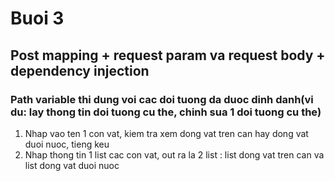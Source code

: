# Buoi 3
## Post mapping + request param va request body + dependency injection
### Path variable thi dung voi cac doi tuong da duoc dinh danh(vi du: lay thong tin doi tuong cu the, chinh sua 1 doi tuong cu the)
1. Nhap vao ten 1 con vat, kiem tra xem dong vat tren can hay dong vat duoi nuoc, tieng keu
2. Nhap thong tin 1 list cac con vat, out ra la 2 list : list dong vat tren can va list dong vat duoi nuoc